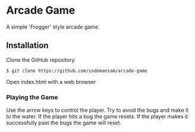 # Arcade Game

A simple 'Frogger' style arcade game.

## Installation

Clone the GitHub repository

`$ git clone https://github.com/codemansam/arcade-game`

Open index.html with a web browser


### Playing the Game
Use the arrow keys to control the player. Try to avoid the bugs and make it to the water. If the player hits a bug the game resets.  If the player makes it successfully past the bugs the game will reset.